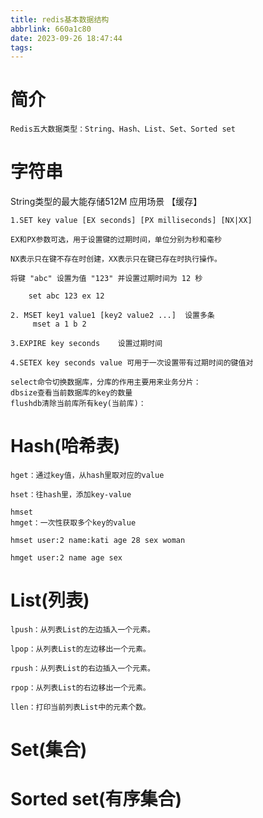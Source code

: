 ```yaml
---
title: redis基本数据结构
abbrlink: 660a1c80
date: 2023-09-26 18:47:44
tags:
---
```

# 简介
    
    Redis五大数据类型：String、Hash、List、Set、Sorted set
 

# 字符串

String类型的最大能存储512M 应用场景 【缓存】

    1.SET key value [EX seconds] [PX milliseconds] [NX|XX]
    
    EX和PX参数可选，用于设置键的过期时间，单位分别为秒和毫秒
    
    NX表示只在键不存在时创建，XX表示只在键已存在时执行操作。
    
    将键 "abc" 设置为值 "123" 并设置过期时间为 12 秒
    
        set abc 123 ex 12
   
    2. MSET key1 value1 [key2 value2 ...]  设置多条
         mset a 1 b 2 
           
    3.EXPIRE key seconds    设置过期时间
   
    4.SETEX key seconds value 可用于一次设置带有过期时间的键值对

    select命令切换数据库，分库的作用主要用来业务分片：
    dbsize查看当前数据库的key的数量
    flushdb清除当前库所有key(当前库)：
    

# Hash(哈希表)

    hget：通过key值，从hash里取对应的value
    
    hset：往hash里，添加key-value
    
    hmset
    hmget：一次性获取多个key的value
    
    hmset user:2 name:kati age 28 sex woman
    
    hmget user:2 name age sex

# List(列表)

    lpush：从列表List的左边插入一个元素。
    
    lpop：从列表List的左边移出一个元素。
    
    rpush：从列表List的右边插入一个元素。
    
    rpop：从列表List的右边移出一个元素。
    
    llen：打印当前列表List中的元素个数。

# Set(集合) 

# Sorted set(有序集合)
